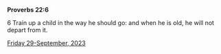 **Proverbs 22:6**

6 Train up a child in the way he should go: and when he is old, he will not depart from it.

[Friday 29-September, 2023](https://getbible.life/kjv/Proverbs/22/6)
